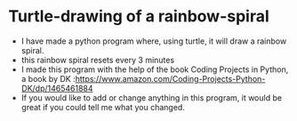 # Turtle-drawing of a rainbow-spiral
 - I have made a python program where, using turtle, it will draw a rainbow spiral.
 - this rainbow spiral resets every 3 minutes
 - I made this program with the help of the book Coding Projects in Python, a book by DK :https://www.amazon.com/Coding-Projects-Python-DK/dp/1465461884
 - If you would like to add or change anything in this program, it would be great if you could tell me what you changed.
